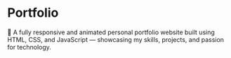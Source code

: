 # Portfolio
🚀 A fully responsive and animated personal portfolio website built using HTML, CSS, and JavaScript — showcasing my skills, projects, and passion for technology.
